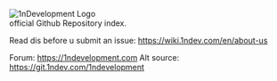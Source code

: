 ![1nDevelopment Logo](https://files.1ndev.com/api/public/dl/HMtEPl0o/images/1ndevelopment.io.ascii.logo.white.png)\
official Github Repository index. 

Read dis before u submit an issue:
https://wiki.1ndev.com/en/about-us

Forum: https://1ndevelopment.com
Alt source: https://git.1ndev.com/1ndevelopment

<!--

**Here are some ideas to get you started:**

🙋‍♀️ A short introduction - what is your organization all about?
🌈 Contribution guidelines - how can the community get involved?
👩‍💻 Useful resources - where can the community find your docs? Is there anything else the community should know?
🍿 Fun facts - what does your team eat for breakfast?
🧙 Remember, you can do mighty things with the power of [Markdown](https://docs.github.com/github/writing-on-github/getting-started-with-writing-and-formatting-on-github/basic-writing-and-formatting-syntax)
-->
